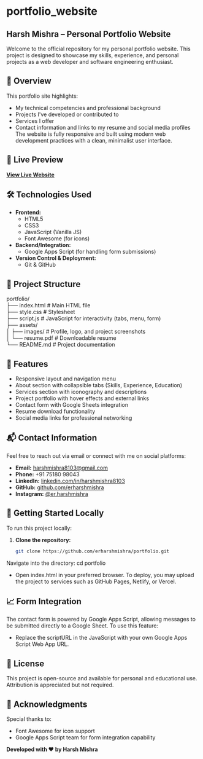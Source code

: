# portfolio_website

## Harsh Mishra – Personal Portfolio Website
Welcome to the official repository for my personal portfolio website. This project is designed to showcase my skills, experience, and personal projects as a web developer and software engineering enthusiast.

## 📌 Overview
This portfolio site highlights:
- My technical competencies and professional background
- Projects I've developed or contributed to
- Services I offer
- Contact information and links to my resume and social media profiles
The website is fully responsive and built using modern web development practices with a clean, minimalist user interface.

## 🔗 Live Preview

**[View Live Website](https://your-live-link.com)**

## 🛠️ Technologies Used
- **Frontend:**
  - HTML5
  - CSS3
  - JavaScript (Vanilla JS)
  - Font Awesome (for icons)
- **Backend/Integration:**
  - Google Apps Script (for handling form submissions)
- **Version Control & Deployment:**
  - Git & GitHub
    
## 📁 Project Structure

portfolio/ <br>
├── index.html # Main HTML file <br>
├── style.css # Stylesheet <br>
├── script.js # JavaScript for interactivity (tabs, menu, form) <br>
├── assets/ <br>
│ ├── images/ # Profile, logo, and project screenshots <br>
│ └── resume.pdf # Downloadable resume <br>
└── README.md # Project documentation <br>

## 🎯 Features
- Responsive layout and navigation menu
- About section with collapsible tabs (Skills, Experience, Education)
- Services section with iconography and descriptions
- Project portfolio with hover effects and external links
- Contact form with Google Sheets integration
- Resume download functionality
- Social media links for professional networking

## 📬 Contact Information
Feel free to reach out via email or connect with me on social platforms:
- **Email:** harshmishra8103@gmail.com  
- **Phone:** +91 75180 98043  
- **LinkedIn:** [linkedin.com/in/harshmishra8103](https://www.linkedin.com/in/harshmishra8103/)  
- **GitHub:** [github.com/erharshmishra](https://github.com/erharshmishra)  
- **Instagram:** [@er.harshmishra](https://www.instagram.com/er.harshmishra/)

## 🚀 Getting Started Locally
To run this project locally:
1. **Clone the repository:**
   ```bash
   git clone https://github.com/erharshmishra/portfolio.git
Navigate into the directory:
cd portfolio
- Open index.html in your preferred browser.
To deploy, you may upload the project to services such as GitHub Pages, Netlify, or Vercel.

## 📈 Form Integration
The contact form is powered by Google Apps Script, allowing messages to be submitted directly to a Google Sheet. To use this feature:
- Replace the scriptURL in the JavaScript with your own Google Apps Script Web App URL.

## 📃 License
This project is open-source and available for personal and educational use. Attribution is appreciated but not required.

## 🙏 Acknowledgments
Special thanks to:
- Font Awesome for icon support
- Google Apps Script team for form integration capability

**Developed with ❤️ by Harsh Mishra**
